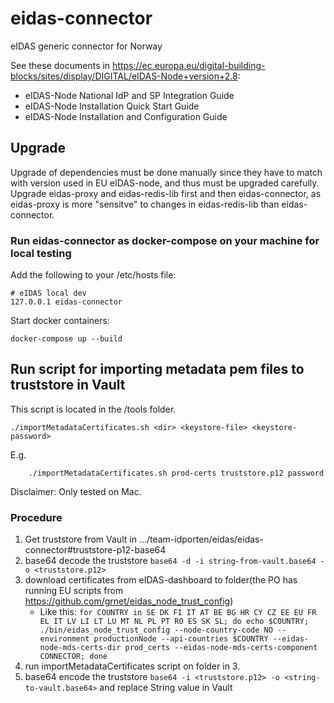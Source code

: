 # eidas-connector
eIDAS generic connector for Norway

See these documents in https://ec.europa.eu/digital-building-blocks/sites/display/DIGITAL/eIDAS-Node+version+2.8:

* eIDAS-Node National IdP and SP Integration Guide
* eIDAS-Node Installation Quick Start Guide
* eIDAS-Node Installation and Configuration Guide

## Upgrade
Upgrade of dependencies must be done manually since they have to match with version used in EU eIDAS-node, and thus must be upgraded carefully.
Upgrade eidas-proxy and eidas-redis-lib first and then eidas-connector, as eidas-proxy is more "sensitve" to changes in eidas-redis-lib than eidas-connector.

### Run eidas-connector as docker-compose on your machine for local testing

Add the following to your /etc/hosts file:
```
# eIDAS local dev
127.0.0.1 eidas-connector
```

Start docker containers:
```
docker-compose up --build 
```

## Run script for importing metadata pem files to truststore in Vault
This script is located in the /tools folder.
```
./importMetadataCertificates.sh <dir> <keystore-file> <keystore-password>
```
E.g. 
```
    ./importMetadataCertificates.sh prod-certs truststore.p12 password
```
Disclaimer: Only tested on Mac.
### Procedure
1. Get truststore from Vault in .../team-idporten/eidas/eidas-connector#truststore-p12-base64
2. base64 decode the truststore `base64 -d -i string-from-vault.base64 -o <truststore.p12>`
3. download certificates from eIDAS-dashboard to folder(the PO has running EU scripts from https://github.com/grnet/eidas_node_trust_config)
    * Like this: `for COUNTRY in SE DK FI IT AT BE BG HR CY CZ EE EU FR EL IT LV LI LT LU MT NL PL PT RO ES SK SL; do echo $COUNTRY; ./bin/eidas_node_trust_config --node-country-code NO --environment productionNode --api-countries $COUNTRY --eidas-node-mds-certs-dir prod_certs --eidas-node-mds-certs-component CONNECTOR; done `
4. run importMetadataCertificates script on folder in 3.
5. base64 encode the truststore `base64 -i <truststore.p12> -o <string-to-vault.base64>` and replace String value in Vault
